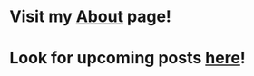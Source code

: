 # Visit my [About](https://bainbridge.github.io/health_share/about "About") page!

# Look for upcoming posts [here](https://bainbridge.github.io/health_share/posts "Posts")!
